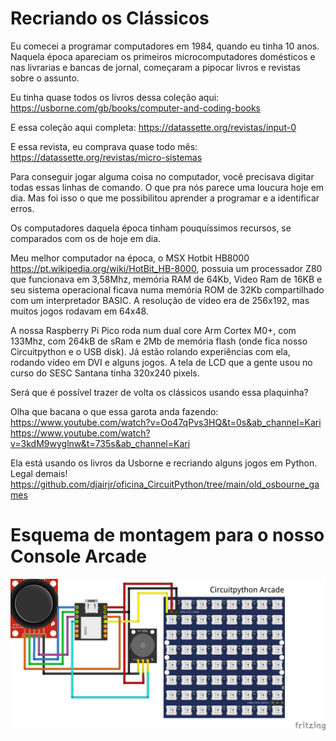 # Recriando os Clássicos
Eu comecei a programar computadores em 1984, quando eu tinha 10 anos. 
Naquela época apareciam os primeiros microcomputadores domésticos e nas livrarias e bancas de jornal, começaram a pipocar livros e revistas
sobre o assunto.

Eu tinha quase todos os livros dessa coleção aqui: https://usborne.com/gb/books/computer-and-coding-books

E essa coleção aqui completa: https://datassette.org/revistas/input-0

E essa revista, eu comprava quase todo mês: https://datassette.org/revistas/micro-sistemas

Para conseguir jogar alguma coisa no computador, você precisava digitar todas essas linhas de comando.
O que pra nós parece uma loucura hoje em dia. Mas foi isso o que me possibilitou aprender a programar e a identificar erros.

Os computadores daquela época tinham pouquíssimos recursos, se comparados com os de hoje em dia.

Meu melhor computador na época, o MSX Hotbit HB8000 https://pt.wikipedia.org/wiki/HotBit_HB-8000, possuia um processador Z80 que funcionava em 3,58Mhz, memória RAM de 64Kb, Video Ram de 16KB e seu sistema operacional ficava numa memória ROM de 32Kb compartilhado com um interpretador BASIC. A resolução de vídeo era de 256x192, mas muitos jogos rodavam em 64x48.

A nossa Raspberry Pi Pico roda num dual core Arm Cortex M0+, com 133Mhz, com 264kB de sRam e 2Mb de memória flash (onde fica nosso Circuitpython e o USB disk).
Já estão rolando experiências com ela, rodando vídeo em DVI e alguns jogos. A tela de LCD que a gente usou no curso do SESC Santana tinha 320x240 pixels.

Será que é possível trazer de volta os clássicos usando essa plaquinha?

Olha que bacana o que essa garota anda fazendo: 
https://www.youtube.com/watch?v=Oo47qPvs3HQ&t=0s&ab_channel=Kari
https://www.youtube.com/watch?v=3kdM9wyglnw&t=735s&ab_channel=Kari

Ela está usando os livros da Usborne e recriando alguns jogos em Python. Legal demais!
https://github.com/djairjr/oficina_CircuitPython/tree/main/old_osbourne_games

# Esquema de montagem para o nosso Console Arcade
![Esquema de Montagem](https://github.com/djairjr/oficina_CircuitPython/blob/main/aula_8_Bitmap_Neopixel/images/Xiao_Neopixel_bb.png?raw=true)
